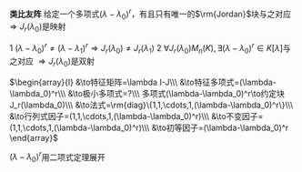 **类比友阵**
给定一个多项式$(\lambda-\lambda_0)^r$，有且只有唯一的$\rm{Jordan}$块与之对应
$\Rightarrow J_r(\lambda_0)$是映射

$1\ (\lambda-\lambda_0)^r\neq (\lambda-\lambda_1)^r\Rightarrow J_r(\lambda_0)\neq J_r(\lambda_1)$
$2\ \forall J_r(\lambda_0) M_n(K), \exists (\lambda-\lambda_0)^r\in K[\lambda]$与之对应
$\Rightarrow J_r(\lambda_0)$是双射

$\begin{array}{l}
&\to特征矩阵=\lambda I-J\\\ 
&\to特征多项式=(\lambda-\lambda_0)^r\\\ 
&\to极小多项式=?\\\ 
多项式(\lambda-\lambda_0)^r\to约定块J_r(\lambda_0)\\\ 
&\to法式=\rm{diag}\{1,1,\cdots,1,(\lambda-\lambda_0)^r\}\\\ 
&\to行列式因子=(1,1,\cdots,1,(\lambda-\lambda_0)^r)\\\ 
&\to不变因子=(1,1,\cdots,1,(\lambda-\lambda_0)^r)\\\ 
&\to初等因子=(\lambda-\lambda_0)^r
\end{array}$

$(\lambda-\lambda_0)^r$用二项式定理展开